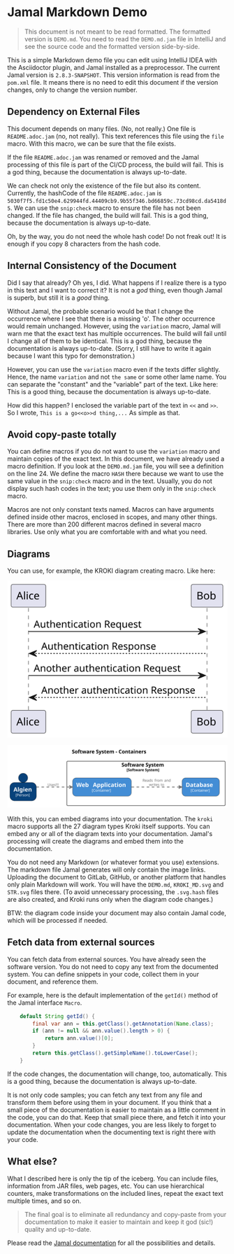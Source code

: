 # Jamal Markdown Demo


> This document is not meant to be read formatted.
The formatted version is `DEMO.md`.
You need to read the `DEMO.md.jam` file in IntelliJ and see the source code and the formatted version side-by-side.

This is a simple Markdown demo file you can edit using IntelliJ IDEA with the Asciidoctor plugin, and Jamal installed as a preprocessor.
The current Jamal version is `2.8.3-SNAPSHOT`.
This version information is read from the `pom.xml` file.
It means there is no need to edit this document if the version changes, only to change the version number.

## Dependency on External Files

This document depends on many files.
(No, not really.)
One file is `README.adoc.jam` (no, not really).
This text references this file using the `file` macro.
With this macro, we can be sure that the file exists.

If the file `README.adoc.jam` was renamed or removed and the Jamal processing of this file is part of the CI/CD process, the build will fail.
This is a god thing, because the documentation is always up-to-date.




We can check not only the existence of the file but also its content.
Currently, the hashCode of the file `README.adoc.jam` is `5030f7f5.fd1c50e4.629944fd.44409cb9.9b55f346.bd66859c.73cd98cd.da5418d5`.
We can use the `snip:check` macro to ensure the file has not been changed.
If the file has changed, the build will fail.
This is a god thing, because the documentation is always up-to-date.

Oh, by the way, you do not need the whole hash code!
Do not freak out!
It is enough if you copy 8 characters from the hash code.

## Internal Consistency of the Document

Did I say that already?
Oh yes, I did.
What happens if I realize there is a typo in this text and I want to correct it?
It is not a _god_ thing, even though Jamal is superb, but still it is a _good_ thing.

Without Jamal, the probable scenario would be that I change the occurrence where I see that there is a missing 'o'.
The other occurrence would remain unchanged.
However, using the `variation` macro, Jamal will warn me that the exact text has multiple occurrences.
The build will fail until I change all of them to be identical.
This is a god thing, because the documentation is always up-to-date.
(Sorry, I still have to write it again because I want this typo for demonstration.)

However, you can use the `variation` macro even if the texts differ slightly.
Hence, the name `variation` and not `the same` or some other lame name.
You can separate the "constant" and the "variable" part of the text.
Like here:
This is a good thing, because the documentation is always up-to-date.

How did this happen?
I enclosed the variable part of the text in `<<` and `>>`.
So I wrote, `This is a go<<o>>d thing,...`
As simple as that.

## Avoid copy-paste totally

You can define macros if you do not want to use the `variation` macro and maintain copies of the exact text.
In this document, we have already used a macro definition.
If you look at the `DEMO.md.jam` file, you will see a definition on the line 24.
We define the macro `HASH` there because we want to use the same value in the `snip:check` macro and in the text.
Usually, you do not display such hash codes in the text; you use them only in the `snip:check` macro.

Macros are not only constant texts named.
Macros can have arguments defined inside other macros, enclosed in scopes, and many other things.
There are more than 200 different macros defined in several macro libraries.
Use only what you are comfortable with and what you need.

## Diagrams


You can use, for example, the KROKI diagram creating macro.
Like here:

![](KROKI_MD.svg)

![](STR.svg)

With this, you can embed diagrams into your documentation.
The `kroki` macro supports all the 27 diagram types Kroki itself supports.
You can embed any or all of the diagram texts into your documentation.
Jamal's processing will create the diagrams and embed them into the documentation.

You do not need any Markdown (or whatever format you use) extensions.
The markdown file Jamal generates will only contain the image links.
Uploading the document to GitLab, GitHub, or another platform that handles only plain Markdown will work.
You will have the `DEMO.md`, `KROKI_MD.svg` and `STR.svg` files there.
(To avoid unnecessary processing, the `.svg.hash` files are also created, and Kroki runs only when the diagram code changes.)

BTW: the diagram code inside your document may also contain Jamal code, which will be processed if needed.

## Fetch data from external sources

You can fetch data from external sources.
You have already seen the software version.
You do not need to copy any text from the documented system.
You can define snippets in your code, collect them in your document, and reference them.


For example, here is the default implementation of the `getId()` method of the Jamal interface `Macro`.

```java
    default String getId() {
        final var ann = this.getClass().getAnnotation(Name.class);
        if (ann != null && ann.value().length > 0) {
            return ann.value()[0];
        }
        return this.getClass().getSimpleName().toLowerCase();
    }

```

If the code changes, the documentation will change, too, automatically.
This is a good thing, because the documentation is always up-to-date.

It is not only code samples; you can fetch any text from any file and transform them before using them in your document.
If you think that a small piece of the documentation is easier to maintain as a little comment in the code, you can do that.
Keep that small piece there, and fetch it into your documentation.
When your code changes, you are less likely to forget to update the documentation when the documenting text is right there with your code.

## What else?

What I described here is only the tip of the iceberg.
You can include files, information from JAR files, web pages, etc.
You can use hierarchical counters, make transformations on the included lines, repeat the exact text multiple times, and so on.

>The final goal is to eliminate all redundancy and copy-paste from your documentation to make it easier to maintain and keep it god (sic!) quality and up-to-date.

Please read the [Jamal documentation](../README.adoc) for all the possibilities and details.